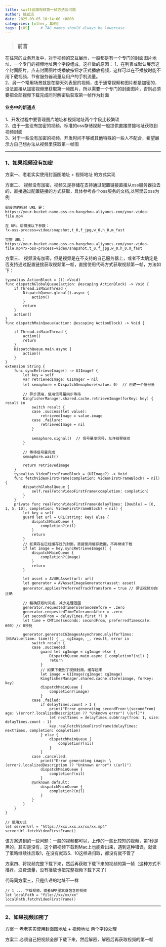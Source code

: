 ```yaml
---
title: swift远端视频第一帧方法及问题
author: 独孤流
date: 2025-03-05 10:14:00 +0800
categories: [other, 其他]
tags: [iOS]     # TAG names should always be lowercase
---
```


> ### 前言
在往常的业务开发中，对于视频的交互展示，一般都是有一个专门的封面图片地址，一个专门的视频地址两个字段组成，这样做的原因：
1、在列表或默认展示这个封面图片，点击封面图片或播放按钮才正式播放视频，这样可以在不播放时能不用下载视频，节省服务器流量及用户的手机流量。\
2、另一个常用场景就是在聊天列表里的视频，由于通常视频和图片都是加密的，没法直接从加密视频里获取第一帧图片，所以需要一个专门的封面图片，否则必须要把全部视频下载完成同时解密后获取第一帧作为封面

#### 业务中的新通点
1、开发过程中要管理图片地址和视频地址两个字段比较繁琐\
2、由于一些没有加密的视频，标准的oss存储视频一般提供直接拼接地址获取到视频封面\
3、对于一些没有加密的视频，开发时间不够或其他特殊的一些人不配合，希望展示方自己想办法从视频里获取第一帧图


----
### 1、如果视频没有加密

方案一、老老实实使用封面图地址 + 视频地址 的方式实现

方案二、 视频没有加密，视频又是存储在支持通过配置链接直接从oss服务器拉去的，直接通过配置链接的方式获取，具体参考各个oss服务的文档,以阿里云oss为例
```
假设你的视频 URL 是：
https://your-bucket-name.oss-cn-hangzhou.aliyuncs.com/your-video-file.mp4

在 URL 后拼接以下参数：
?x-oss-process=video/snapshot,t_0,f_jpg,w_0,h_0,m_fast

完整 URL：
https://your-bucket-name.oss-cn-hangzhou.aliyuncs.com/your-video-file.mp4?x-oss-process=video/snapshot,t_0,f_jpg,w_0,h_0,m_fast
```

方案三、 视频没有加密，但是视频是在不支持的自己服务器上，或者不太确定是否支持通过配置链接获取视频第一帧，直接使用代码方式获取视频第一帧，方法如下：
```
typealias ActionBlock = (()->Void)
func dispatchGlobalQueue(action: @escaping ActionBlock) -> Void {
    if Thread.isMainThread {
        DispatchQueue.global().async {
            action()
        }
        return
    }
    action()
}
func dispatchMainQueue(action: @escaping ActionBlock) -> Void {
    
    if Thread.isMainThread {
        action()
        return
    }
    DispatchQueue.main.async {
        action()
    }
}
extension String {
    func syncRetrieveImage() -> UIImage? {
        let key = self
        var retrievedImage: UIImage? = nil
        let semaphore = DispatchSemaphore(value: 0)  // 创建一个信号量
        
        // 异步调用，使用信号量同步等待
        KingfisherManager.shared.cache.retrieveImage(forKey: key) { result in
            switch result {
            case .success(let value):
                retrievedImage = value.image
            case .failure:
                retrievedImage = nil
            }
            
            semaphore.signal()  // 信号量发信号，允许线程继续
        }
        
        // 等待信号量完成
        semaphore.wait()
        
        return retrievedImage
    }
    typealias VideoFirstFrameBlock = (UIImage?) -> Void
    func fetchVideoFirstFrame(completion: VideoFirstFrameBlock? = nil) {
        dispatchGlobalQueue {
            self.realFetchVideoFirstFrame(completion: completion)
        }
    }
    private func realFetchVideoFirstFrame(delayTimes: [Double] = [0, 1, 5, 10], completion: VideoFirstFrameBlock? = nil) {
        let key = self
        guard let url = URL(string: key) else {
            dispatchMainQueue {
                completion?(nil)
            }
            return
        }
        // 如果存在已经缓存过的封面，直接使用缓存数据，不再继续下载
        if let image = key.syncRetrieveImage() {
            dispatchMainQueue {
                completion?(image)
            }
            return
        }
        
        let asset = AVURLAsset(url: url)
        let generator = AVAssetImageGenerator(asset: asset)
        generator.appliesPreferredTrackTransform = true // 保证视频方向正确
        
        // 精确获取时间点，减少处理范围
        generator.requestedTimeToleranceBefore = .zero
        generator.requestedTimeToleranceAfter = .zero
        let secondFrom = delayTimes.first ?? 0
        let time = CMTime(seconds: secondFrom, preferredTimescale: 600) // 0秒处
        
        generator.generateCGImagesAsynchronously(forTimes: [NSValue(time: time)]) { _, cgImage, _, result, error in
            switch result {
            case .succeeded:
                guard let cgImage = cgImage else {
                    DispatchQueue.main.async { completion?(nil) }
                    return
                }
                // 如果下载到了视频封面，缓存起来
                let image = UIImage(cgImage: cgImage)
                KingfisherManager.shared.cache.store(image, forKey: key)
                dispatchMainQueue {
                    completion?(image)
                }
            case .failed:
                if delayTimes.count > 1 {
                    print("Error generating secondFrom:\(secondFrom) age: \(error?.localizedDescription ?? "Unknown error") \(url)")
                    let nextTimes = delayTimes.subArray(from: 1, size: delayTimes.count - 1)
                    key.realFetchVideoFirstFrame(delayTimes: nextTimes, completion: completion)
                } else {
                    dispatchMainQueue {
                        completion?(nil)
                    }
                }
            case .cancelled:
                print("Error generating image: \(error?.localizedDescription ?? "Unknown error") \(url)")
                dispatchMainQueue {
                    completion?(nil)
                }
            @unknown default:
                dispatchMainQueue {
                    completion?(nil)
                }
            }
        }
    }
}

// 使用方式
let serverUrl = "https://xxx.xxx.xx/xx/xx.mp4"
serverUrl.fetchVideoFirstFrame()
```
该方案遇到的一些问题：一般的视频都可以，上传的一些比较短的视频，第1秒是黑的，其实是没有，这个把视频下载到Mac上也能看出来，遇到这种错误，就做了策略继续往后取1，在没有就取5、10这样递归取，都没有就不管了

方案四、将视频完整下载下来，然后再获取下载下来的视频的第一帧（这种方式不推荐，浪费流量，没有播放也把完整视频下载下来了）

代码同方案三，只是传递的地址不一样
```
// 1 ....下载视频，或者APP里本身包含的视频
let localPath = "file://xx/xx/xx"
localPath.fetchVideoFirstFrame()
```
----
### 2、如果视频加密了
方案一 老老实实使用封面图地址 + 视频地址 两个字段处理

方案二 必须自己把视频全部下载下来，然后解密，解密后再获取视频的第一帧
